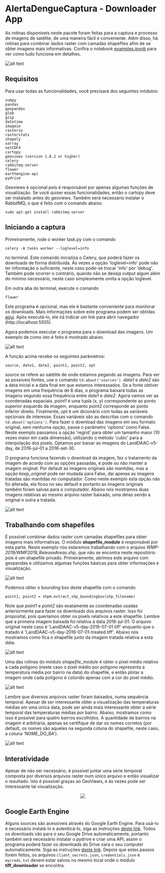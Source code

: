 # AlertaDengueCaptura - Downloader App

As rotinas disponíveis neste pacote foram feitas para a captura e processo de imagens de satélite, de uma maneira fácil e conveniente. Além disso, há rotinas para combinar dados raster com camadas shapefiles afim de se obter imagens mais informativas. Confira o notebook [examples.ipynb](https://github.com/felipebottega/AlertaDengueCaptura/blob/master/downloader_app/examples.ipynb) para ver como tudo funciona em detalhes. 

![alt text](https://github.com/felipebottega/AlertaDengueCaptura/blob/master/downloader_app/readme_files/pic0.png)

## Requisitos

Para usar todas as funcionalidades, você precisará dos seguintes módulos:

    numpy
    pandas
    geopandas
    glob
    gzip
    datetime
    imageio
    rasterio
    rasterstats
    shapely
    xarray
    netCDF4
    cartopy
    geoviews (version 1.6.2 or higher)
    celery
    rabbitmq-server
    flower
    earthengine-api
    pydrive

Geoviews é opcional pois é responsável por apenas algumas funções de visualização. Se você quiser essas funcionalidades, então o cartopy deve ser instalado antes do geoviews. Também será necessário instalar o RabbitMQ, o que é feito com o comando abaixo.

    sudo apt-get install rabbitmq-server

## Iniciando a captura

Primeiramente, rode o worker task.py com o comando 

	celery -A tasks worker --loglevel=info 

no terminal. Este comando inicializa o Celery, que poderá fazer os downloads de forma distribuída. Às vezes a opção 'loglevel=info' pode não ter informação o suficiente, neste caso pode-se trocar 'info' por 'debug'. Também pode ocorrer o contrário, quando não se deseja output algum além do mínimo necessário, neste caso simplesmente omita a opção loglevel.

Em outra aba do terminal, execute o comando 

	flower 

Este programa é opcional, mas ele é bastante conveniente para monitorar os downloads. Mais informações sobre este programa podem ser obtidas [aqui](https://flower.readthedocs.io/en/latest/). Após executá-lo, ele irá indicar um link para abrir navegador (http://localhost:5555). 

Agora podemos executar o programa para o download das imagens. Um exemplo de como isto é feito é mostrado abaixo.

![alt text](https://github.com/felipebottega/AlertaDengueCaptura/blob/master/downloader_app/readme_files/pic1.png)

A função acima recebe os seguintes parâmetros:

	source, date1, date2, point1, point2, opt

*source* se refere ao satélite de onde estamos pegando as imagens. Para ver as possíveis fontes, use o comando `td.about('sources')`.  *date1* e *date2* são a data inicial e a data final em que estamos interessados. Se a fonte obtiver imagens em uma frequência de 8 dias, o programa baixará todas as imagens segundo essa frequência entre *date1* e *date2*. Agora vamos ver as coordenadas espaciais. *point1* é uma tupla (x, y) correspondente ao ponto superior esquerdo da imagem, enquanto *point2* corresponde ao ponto inferior direito. Finalmente, *opt* é um dicionário com todas as variáveis opcionais de interesse. Essas variáveis são as descritas com o comando `td.about('options')`. Para fazer o download das imagens em seu formato original, sem nenhuma opção, passe o parâmetro 'options' como False. Neste exemplo passamos a opção 'regrid' para obter um tamanho maior (10 vezes maior em cada dimensão), utilizando o método 'cubic' para a interpolação dos pixels. Optamos por baixar as imagens do LandDAAC-v5-day, de 2016-jul-01 a 2016-set-30. 

O programa funciona fazendo o download da imagem, faz o tratamento da imagem de acordo com as opções passadas, e pode ou não manter a imagem original. Por default as imagens originais são mantidas, mas a opção *keep_original* pode ser mudada para False, daí apenas as imagens tratadas são mantidas no computador. Como neste exemplo esta opção não foi alterada, ela ficou no seu default e portanto as imagens originais também foram salvas para o computador. Abaixo nós mostramos duas imagens relativas ao mesmo arquivo raster baixado, uma delas sendo a original e outra a tratada.

![alt text](https://github.com/felipebottega/AlertaDengueCaptura/blob/master/downloader_app/readme_files/pic2.png)

## Trabalhando com shapefiles

É possível combinar dados raster com camadas shapefiles para obter imagens mais informativas. O módulo **shapefile_module** é responsável por esta parte. Neste exemplo nós estaremos trabalhando com o arquivo *WMP-2019/WMP2019_ReleaseAreas.shp*, que não se encontra neste repositório pois é um shapefile privado. Primeiramente, abrimos este arquivo com geopandas e utilizamos algumas funções básicas para obter informações e visualização.

![alt text](https://github.com/felipebottega/AlertaDengueCaptura/blob/master/downloader_app/readme_files/pic3.png)

Podemos obter o bounding box deste shapefile com o comando 

	point1, point2 = shpm.extract_shp_boundingbox(shp_filename) 

Note que *point1* e *point2* são exatamente as coordenadas usadas anteriormente para fazer os downloads dos arquivos raster. Isso foi proposital, pois queríamos obter os pixels relativos a este shapefile. Lembre que a primeira imagem baixada foi relativa à data 2016-jul-01. O arquivo original neste caso é 'LandDAAC-v5-day-2016-07-01.tiff' enquanto que o tratado é 'LandDAAC-v5-day-2016-07-01-treated.tiff'. Abaixo nós mostramos como fica o shapefile junto da imagem tratada relativa a esta data.

![alt text](https://github.com/felipebottega/AlertaDengueCaptura/blob/master/downloader_app/readme_files/pic4.png)

Uma das rotinas do módulo *shapefile_module* é obter o píxel médio relativo a cada polígono (neste caso o píxel médio por polígono representa a temperatura média por bairro na data) do shapefile, e então plotar a imagem onde cada polígono é colorido apenas com a cor do pixel médio. 

![alt text](https://github.com/felipebottega/AlertaDengueCaptura/blob/master/downloader_app/readme_files/pic5.png)

Lembre que diversos arquivos raster foram baixados, numa sequência temporal. Apesar de ser interessante obter a visualização das temperaturas médias em uma única data, pode ser ainda mais interessante obter a série temporal das temperaturas médias por bairro. Abaixo, mostramos como isso é possível para quatro bairros escolhidos. A quantidade de bairros na imagem é arbitrária, apenas se certifique de dar os nomes corretos (por default, os nomes são aqueles na segunda coluna do shapefile, neste caso, a coluna 'NOME_DO_BA').

![alt text](https://github.com/felipebottega/AlertaDengueCaptura/blob/master/downloader_app/readme_files/pic6.png) 

## Interatividade

Apesar de não ser necessário, é possível juntar uma série temporal composta por diversos arquivos raster num único arquivo e então visualizar o resultado. Isto é possível graças ao GeoViews, e às vezes pode ser interessante tal visualização.

<p align="center">
  <img src="https://github.com/felipebottega/AlertaDengueCaptura/blob/master/downloader_app/readme_files/demo.gif">
</p>

## Google Earth Engine

Alguns sources são acessíveis através do Google Earth Engine. Para usá-lo é necessário instalá-lo e autenticá-lo, siga as instruções [deste link](https://developers.google.com/earth-engine/python_install-conda.html). Todos os downloads vão para o seu Google Drive automaticamente, portanto também será necessário instalar o pydrive e criar uma API, assim o programa poderá fazer os downloads do Drive oara o seu computer automaticamente. Siga as instruções [deste link](https://pythonhosted.org/PyDrive/quickstart.html). Depois que estes passos forem feitos, os arquivos `client_secrets.json`, `credentials.json` e `mycreds.txt` devem estar salvos no mesmo local onde o módulo **tiff_downloader** se encontra. 








